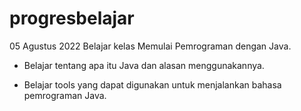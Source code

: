 # progresbelajar
05 Agustus 2022
Belajar kelas Memulai Pemrograman dengan Java.

* Belajar tentang apa itu Java dan alasan menggunakannya.

* Belajar tools yang dapat digunakan untuk menjalankan bahasa pemrograman Java.

